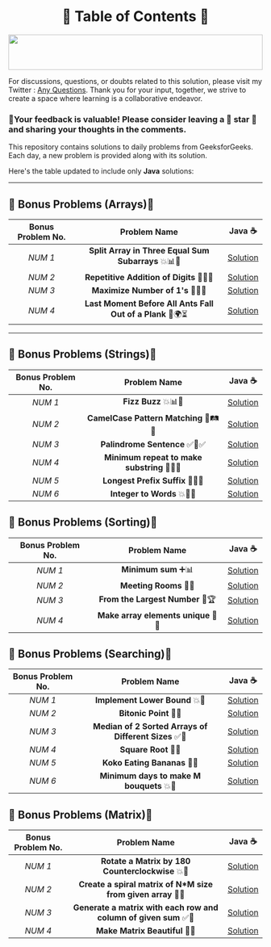 <h1 align ="center">📜 Table of Contents 📜</h1> 

<!--Line-->

<img src="https://i.imgur.com/dBaSKWF.gif" height="70" width="100%">


For discussions, questions, or doubts related to this solution, please visit my Twitter : [Any Questions](https://x.com/Sangram87661527?s=08 ). Thank you for your input, together, we strive to create a space where learning is a collaborative endeavor.

### 🔮Your feedback is valuable! Please consider leaving a 🌟 star 🌟 and sharing your thoughts in the comments.




This repository contains solutions to daily problems from GeeksforGeeks. Each day, a new problem is provided along with its solution.



Here's the table updated to include only **Java** solutions:

---
<p align ="centre">
  
## **🎉 Bonus Problems (Arrays)🎁**

| **Bonus Problem No.**  | **Problem Name**                                    | **Java** ☕                                                                                                                          |
|:--------:|:---------------------------------------------------:|:---------------------------------------------------------------------------------------------------------------------------------:|
| _NUM 1_    | **Split Array in Three Equal Sum Subarrays** 💥📊🔢 | [Solution](https://github.com/Sangram03/160DaysGFG/blob/main/bonus/bonus01Logic.md) |
| _NUM 2_    | **Repetitive Addition of Digits** 🔢🔄💥 | [Solution](https://github.com/Sangram03/160DaysGFG/blob/main/bonus/bonus02Logic.md) |
| _NUM 3_    | **Maximize Number of 1's** 🔢🔥💡 | [Solution](https://github.com/Sangram03/160DaysGFG/blob/main/bonus/bonus03Logic.md) |
| _NUM 4_    | **Last Moment Before All Ants Fall Out of a Plank** 🐜🌍⏳ | [Solution](https://github.com/Sangram03/160DaysGFG/blob/main/bonus/bonus04Logic.md)

---
## **🎉 Bonus Problems (Strings)🎁**
| **Bonus Problem No.**  | **Problem Name**                                    | **Java** ☕                                                                                                                          |
|:--------:|:---------------------------------------------------:|:---------------------------------------------------------------------------------------------------------------------------------:|
| _NUM 1_    | **Fizz Buzz** 💥📊🔢 | [Solution](https://github.com/Sangram03/160DaysGFG/blob/main/bonus/bonus05Logic.md) |
| _NUM 2_    | **CamelCase Pattern Matching** 🚀🛤️🟰 |  [Solution](https://github.com/Sangram03/160DaysGFG/blob/main/bonus/bonus06Logic.md) |
| _NUM 3_    | **Palindrome Sentence** ✅👑✅ |  [Solution](https://github.com/Bhababhanjan1/160DaysGFG/blob/main/bonus/bonus07Logic.md) |
| _NUM 4_    | **Minimum repeat to make substring** 🚀👑✅ |  [Solution](https://github.com/Sangram03/160DaysGFG/blob/main/bonus/bonus08Logic.md) |
| _NUM 5_    | **Longest Prefix Suffix** 🔢👑🟰 |  [Solution](https://github.com/Bhababhanjan1/160DaysGFG/blob/main/bonus/bonus09Logic.md) |
| _NUM 6_    | **Integer to Words** 💥🎁🚀 |  [Solution](https://github.com/Bhababhanjan1/160DaysGFG/blob/main/bonus/bonus10Logic.md) |



## **📏 Bonus Problems (Sorting)📐**
| **Bonus Problem No.**  | **Problem Name**                                    | **Java** ☕                                                                                                                          |
|:--------:|:---------------------------------------------------:|:---------------------------------------------------------------------------------------------------------------------------------:|
| _NUM 1_    | **Minimum sum** ➕📊 | [Solution](https://github.com/Sangram03/160DaysGFG/blob/main/bonus/bonus11Logic.md) |
| _NUM 2_    | **Meeting Rooms** 🏢📅 |  [Solution](https://github.com/Sangram03/160DaysGFG/blob/main/bonus/bonus12Logic.md) |
| _NUM 3_    | **From the Largest Number** 🔢🏆 |  [Solution](https://github.com/Bhababhanjan1/160DaysGFG/blob/main/bonus/bonus13Logic.md) |
| _NUM 4_    | **Make array elements unique** 🎲🔧 |  [Solution](https://github.com/Sangram03/160DaysGFG/blob/main/bonus/bonus14Logic.md) |


## **🎉 Bonus Problems (Searching)🎁**
| **Bonus Problem No.**  | **Problem Name**                                    | **Java** ☕                                                                                                                          |
|:--------:|:---------------------------------------------------:|:---------------------------------------------------------------------------------------------------------------------------------:|
| _NUM 1_    | **Implement Lower Bound** 💥🔢 | [Solution](https://github.com/Krushna-Chandra/160DaysGFG/blob/main/bonus/bonus15Logic.md) |
| _NUM 2_    | **Bitonic Point** 🚀🟰 | [Solution](https://github.com/Krushna-Chandra/160DaysGFG/blob/main/bonus/bonus16Logic.md) |
| _NUM 3_    | **Median of 2 Sorted Arrays of Different Sizes** ✅👑 |  [Solution](https://github.com/Krushna-Chandra/160DaysGFG/blob/main/bonus/bonus17Logic.md) |
| _NUM 4_    | **Square Root** 🚀✅ |  [Solution](https://github.com/Krushna-Chandra/160DaysGFG/blob/main/bonus/bonus18Logic.md) |
| _NUM 5_    | **Koko Eating Bananas** 🔢🟰 |  [Solution](https://github.com/Krushna-Chandra/160DaysGFG/blob/main/bonus/bonus19Logic.md) |
| _NUM 6_    | **Minimum days to make M bouquets** 💥🚀 |  [Solution](https://github.com/Krushna-Chandra/160DaysGFG/blob/main/bonus/bonus20Logic.md) |


## **🎉 Bonus Problems (Matrix)🎁**
| **Bonus Problem No.**  | **Problem Name**                                    | **Java** ☕                                                                                                                          |
|:--------:|:---------------------------------------------------:|:---------------------------------------------------------------------------------------------------------------------------------:|
| _NUM 1_    | **Rotate a Matrix by 180 Counterclockwise** 💥🔢 | [Solution](https://github.com/Krushna-Chandra/160DaysGFG/blob/main/bonus/bonus21Logic.md) |
| _NUM 2_    | **Create a spiral matrix of N*M size from given array** 🚀🟰 | [Solution](https://github.com/Krushna-Chandra/160DaysGFG/blob/main/bonus/bonus22Logic.md) |
| _NUM 3_    | **Generate a matrix with each row and column of given sum** ✅👑 |  [Solution](https://github.com/Krushna-Chandra/160DaysGFG/blob/main/bonus/bonus23Logic.md) |
| _NUM 4_    | **Make Matrix Beautiful** 🚀✅ |  [Solution](https://github.com/Krushna-Chandra/160DaysGFG/blob/main/bonus/bonus24Logic.md) |





